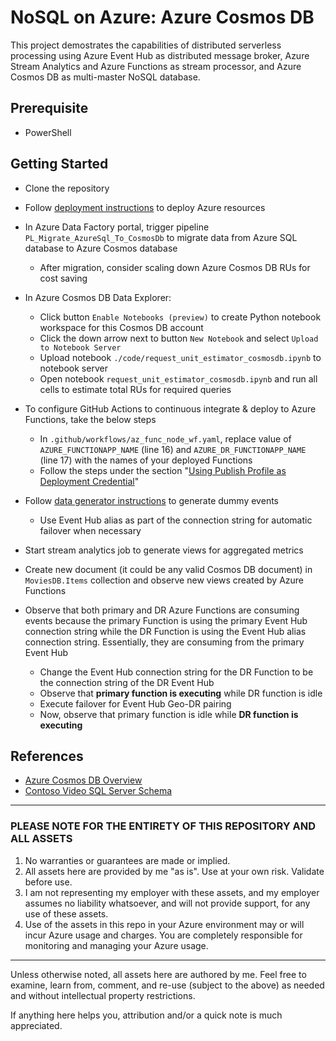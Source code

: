 # NoSQL on Azure: Azure Cosmos DB

This project demostrates the capabilities of distributed serverless processing using Azure Event Hub as distributed message broker, Azure Stream Analytics and Azure Functions as stream processor, and Azure Cosmos DB as multi-master NoSQL database.

## Prerequisite

- PowerShell

## Getting Started

- Clone the repository

- Follow [deployment instructions](./docs/deployment_instructions.md) to deploy Azure resources

- In Azure Data Factory portal, trigger pipeline `PL_Migrate_AzureSql_To_CosmosDb` to migrate data from Azure SQL database to Azure Cosmos database
  - After migration, consider scaling down Azure Cosmos DB RUs for cost saving

- In Azure Cosmos DB Data Explorer:
  - Click button `Enable Notebooks (preview)` to create Python notebook workspace for this Cosmos DB account
  - Click the down arrow next to button `New Notebook` and select `Upload to Notebook Server`
  - Upload notebook `./code/request_unit_estimator_cosmosdb.ipynb` to notebook server
  - Open notebook `request_unit_estimator_cosmosdb.ipynb` and run all cells to estimate total RUs for required queries

- To configure GitHub Actions to continuous integrate & deploy to Azure Functions, take the below steps
  - In `.github/workflows/az_func_node_wf.yaml`, replace value of `AZURE_FUNCTIONAPP_NAME` (line 16) and `AZURE_DR_FUNCTIONAPP_NAME` (line 17) with the names of your deployed Functions
  - Follow the steps under the section "[Using Publish Profile as Deployment Credential](https://github.com/marketplace/actions/azure-functions-action#using-publish-profile-as-deployment-credential-recommended)"

- Follow [data generator instructions](./docs/data_generator_instructions.md) to generate dummy events
  - Use Event Hub alias as part of the connection string for automatic failover when necessary

- Start stream analytics job to generate views for aggregated metrics

- Create new document (it could be any valid Cosmos DB document) in `MoviesDB.Items` collection and observe new views created by Azure Functions

- Observe that both primary and DR Azure Functions are consuming events because the primary Function is using the primary Event Hub connection string while the DR Function is using the Event Hub alias connection string. Essentially, they are consuming from the primary Event Hub
  - Change the Event Hub connection string for the DR Function to be the connection string of the DR Event Hub
  - Observe that **primary function is executing** while DR function is idle
  - Execute failover for Event Hub Geo-DR pairing
  - Now, observe that primary function is idle while **DR function is executing**

## References

- [Azure Cosmos DB Overview](https://docs.microsoft.com/en-us/azure/cosmos-db/distribute-data-globally)
- [Contoso Video SQL Server Schema](https://github.com/kawo123/nosql-openhack/blob/master/database-schema/README.md)

---

### PLEASE NOTE FOR THE ENTIRETY OF THIS REPOSITORY AND ALL ASSETS

1. No warranties or guarantees are made or implied.
2. All assets here are provided by me "as is". Use at your own risk. Validate before use.
3. I am not representing my employer with these assets, and my employer assumes no liability whatsoever, and will not provide support, for any use of these assets.
4. Use of the assets in this repo in your Azure environment may or will incur Azure usage and charges. You are completely responsible for monitoring and managing your Azure usage.

---

Unless otherwise noted, all assets here are authored by me. Feel free to examine, learn from, comment, and re-use (subject to the above) as needed and without intellectual property restrictions.

If anything here helps you, attribution and/or a quick note is much appreciated.
